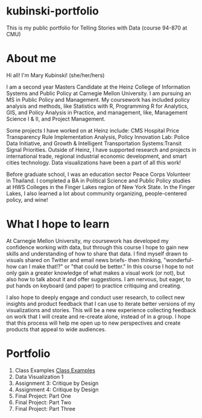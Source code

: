 # kubinski-portfolio
This is my public portfolio for Telling Stories with Data (course 94-870 at CMU) 

# About me
Hi all! I'm Mary Kubinski! (she/her/hers)

I am a second year Masters Candidate at the Heinz College of Information Systems and Public Policy at Carnegie Mellon University. I am pursuing an MS in Public Policy and Management. My coursework has included policy analysis and methods, like Statistics with R, Programming R for Analytics, GIS, and Policy Analysis in Practice, and management, like, Management Science I & II, and Project Management. 

Some projects I have worked on at Heinz include: CMS Hospital Price Transparency Rule Implementation Analysis, Policy Innovation Lab: Police Data Initiative, and Growth & Intelligent Transportation Systems:Transit Signal Priorities. Outside of Heinz, I have supported research and projects in international trade, regional industrial economic development, and smart cities technology. Data visualizations have been a part of all this work! 

Before graduate school, I was an education sector Peace Corps Volunteer in Thailand. I completed a BA in Political Science and Public Policy studies at HWS Colleges in the Finger Lakes region of New York State. In the Finger Lakes, I also learned a lot about community organizing, people-centered policy, and wine! 

# What I hope to learn
At Carnegie Mellon University, my coursework has developed my confidence working with data, but through this course I hope to gain new skills and understanding of how to share that data. I find myself drawn to visuals shared on Twitter and email news briefs- then thinking, "wonderful- how can I make that!?" or "that could be better." In this course I hope to not only gain a greater knowledge of what makes a visual work (or not), but also how to talk about it and offer suggestions. I am nervous, but eager, to put hands on keyboard (and paper) to practice critiquing and creating. 

I also hope to deeply engage and conduct user research, to collect new insights and product feedback that I can use to iterate better versions of my visualizations and stories. This will be a new experience collecting feedback on work that I will create and re-create alone, instead of in a group. I hope that this process will help me open up to new perspectives and create products that appeal to wide audiences. 


# Portfolio
1. Class Examples [Class Examples](class-examples.md)
2. Data Visualization 1
3. Assignment 3: Critique by Design
4. Assignment 4: Critique by Design
5. Final Project: Part One
6. Final Project: Part Two
7. Final Project: Part Three
